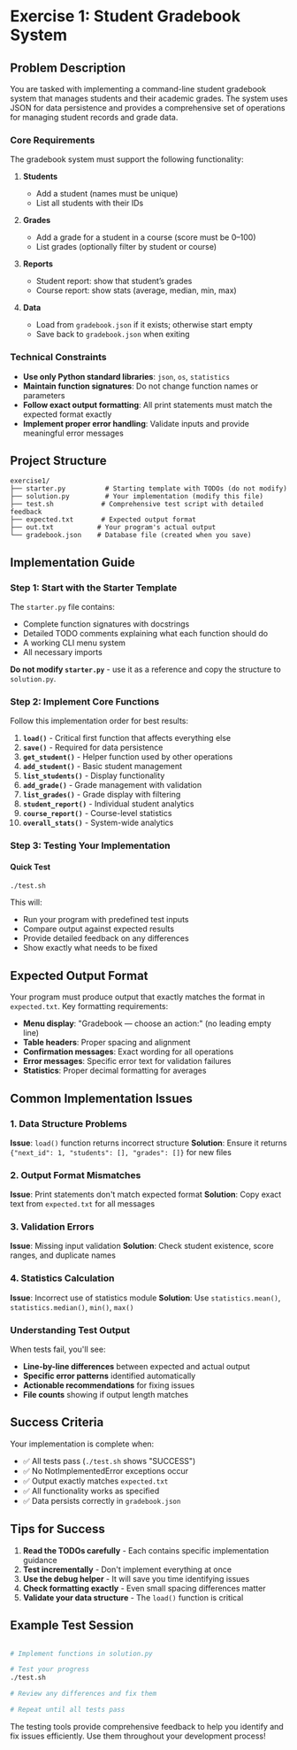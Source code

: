 # Exercise 1: Student Gradebook System

## Problem Description

You are tasked with implementing a command-line student gradebook system that manages students and their academic grades. The system uses JSON for data persistence and provides a comprehensive set of operations for managing student records and grade data.

### Core Requirements

The gradebook system must support the following functionality:

1. **Students**
   - Add a student (names must be unique)
   - List all students with their IDs

2. **Grades**
   - Add a grade for a student in a course (score must be 0–100)
   - List grades (optionally filter by student or course)

3. **Reports**
   - Student report: show that student’s grades
   - Course report: show stats (average, median, min, max)

4. **Data**
   - Load from `gradebook.json` if it exists; otherwise start empty
   - Save back to `gradebook.json` when exiting

### Technical Constraints

- **Use only Python standard libraries**: `json`, `os`, `statistics`
- **Maintain function signatures**: Do not change function names or parameters
- **Follow exact output formatting**: All print statements must match the expected format exactly
- **Implement proper error handling**: Validate inputs and provide meaningful error messages

## Project Structure

```
exercise1/
├── starter.py          # Starting template with TODOs (do not modify)
├── solution.py         # Your implementation (modify this file)
├── test.sh            # Comprehensive test script with detailed feedback
├── expected.txt       # Expected output format
├── out.txt           # Your program's actual output
└── gradebook.json    # Database file (created when you save)
```


## Implementation Guide

### Step 1: Start with the Starter Template

The `starter.py` file contains:
- Complete function signatures with docstrings
- Detailed TODO comments explaining what each function should do
- A working CLI menu system
- All necessary imports

**Do not modify `starter.py`** - use it as a reference and copy the structure to `solution.py`.

### Step 2: Implement Core Functions

Follow this implementation order for best results:

1. **`load()`** - Critical first function that affects everything else
2. **`save()`** - Required for data persistence
3. **`get_student()`** - Helper function used by other operations
4. **`add_student()`** - Basic student management
5. **`list_students()`** - Display functionality
6. **`add_grade()`** - Grade management with validation
7. **`list_grades()`** - Grade display with filtering
8. **`student_report()`** - Individual student analytics
9. **`course_report()`** - Course-level statistics
10. **`overall_stats()`** - System-wide analytics

### Step 3: Testing Your Implementation

#### Quick Test
```bash
./test.sh
```

This will:
- Run your program with predefined test inputs
- Compare output against expected results
- Provide detailed feedback on any differences
- Show exactly what needs to be fixed


## Expected Output Format

Your program must produce output that exactly matches the format in `expected.txt`. Key formatting requirements:

- **Menu display**: "Gradebook — choose an action:" (no leading empty line)
- **Table headers**: Proper spacing and alignment
- **Confirmation messages**: Exact wording for all operations
- **Error messages**: Specific error text for validation failures
- **Statistics**: Proper decimal formatting for averages

## Common Implementation Issues

### 1. Data Structure Problems
**Issue**: `load()` function returns incorrect structure
**Solution**: Ensure it returns `{"next_id": 1, "students": [], "grades": []}` for new files

### 2. Output Format Mismatches
**Issue**: Print statements don't match expected format
**Solution**: Copy exact text from `expected.txt` for all messages

### 3. Validation Errors
**Issue**: Missing input validation
**Solution**: Check student existence, score ranges, and duplicate names

### 4. Statistics Calculation
**Issue**: Incorrect use of statistics module
**Solution**: Use `statistics.mean()`, `statistics.median()`, `min()`, `max()`


### Understanding Test Output

When tests fail, you'll see:
- **Line-by-line differences** between expected and actual output
- **Specific error patterns** identified automatically
- **Actionable recommendations** for fixing issues
- **File counts** showing if output length matches

## Success Criteria

Your implementation is complete when:
- ✅ All tests pass (`./test.sh` shows "SUCCESS")
- ✅ No NotImplementedError exceptions occur
- ✅ Output exactly matches `expected.txt`
- ✅ All functionality works as specified
- ✅ Data persists correctly in `gradebook.json`

## Tips for Success

1. **Read the TODOs carefully** - Each contains specific implementation guidance
2. **Test incrementally** - Don't implement everything at once
3. **Use the debug helper** - It will save you time identifying issues
4. **Check formatting exactly** - Even small spacing differences matter
5. **Validate your data structure** - The `load()` function is critical

## Example Test Session

```bash

# Implement functions in solution.py

# Test your progress
./test.sh

# Review any differences and fix them

# Repeat until all tests pass
```

The testing tools provide comprehensive feedback to help you identify and fix issues efficiently. Use them throughout your development process!

